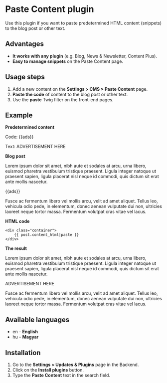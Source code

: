 # Paste Content plugin
Use this plugin if you want to paste predetermined HTML content (snippets) to the blog post or other text.

## Advantages
* __It works with any plugin__ (e.g. Blog, News & Newsletter, Content Plus).
* __Easy to manage snippets__ on the Paste Content page.

## Usage steps
1. Add a new content on the __Settings > CMS > Paste Content__ page.
1. __Paste the code__ of content to the blog post or other text.
1. Use the __paste__ Twig filter on the front-end pages.

## Example
__Predetermined content__

Code: {{ads}}

Text: ADVERTISEMENT HERE

__Blog post__

Lorem ipsum dolor sit amet, nibh aute et sodales at arcu, urna libero, euismod pharetra vestibulum tristique praesent. Ligula integer natoque ut praesent sapien, ligula placerat nisl neque id commodi, quis dictum sit erat ante mollis nascetur.

{{ads}}

Fusce ac fermentum libero vel mollis arcu, velit ad amet aliquet. Tellus leo, vehicula odio pede, in elementum, donec aenean vulputate dui non, ultricies laoreet neque tortor massa. Fermentum volutpat cras vitae vel lacus.

__HTML code__
```
<div class="container">
	{{ post.content_html|paste }}
</div>
```

__The result__

Lorem ipsum dolor sit amet, nibh aute et sodales at arcu, urna libero, euismod pharetra vestibulum tristique praesent. Ligula integer natoque ut praesent sapien, ligula placerat nisl neque id commodi, quis dictum sit erat ante mollis nascetur.

ADVERTISEMENT HERE

Fusce ac fermentum libero vel mollis arcu, velit ad amet aliquet. Tellus leo, vehicula odio pede, in elementum, donec aenean vulputate dui non, ultricies laoreet neque tortor massa. Fermentum volutpat cras vitae vel lacus.

## Available languages
* en - __English__
* hu - __Magyar__

## Installation
1. Go to the __Settings > Updates & Plugins__ page in the Backend.
1. Click on the __Install plugins__ button.
1. Type the __Paste Content__ text in the search field.
